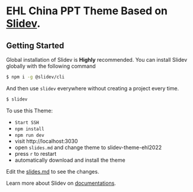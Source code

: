 # EHL China PPT Theme Based on [Slidev](https://sli.dev/).

## Getting Started
Global installation of Slidev is **Highly** recommended.
You can install Slidev globally with the following command
```bash
$ npm i -g @slidev/cli
```
And then use `slidev` everywhere without creating a project every time.
```bash
$ slidev
```


To use this Theme:
- `Start SSH`
- `npm install`
- `npm run dev`
- visit http://localhost:3030
- open `slides.md` and change theme to slidev-theme-ehl2022
- press `r` to restart
- automatically download and install the theme

Edit the [slides.md](./slides.md) to see the changes.

Learn more about Slidev on [documentations](https://sli.dev/).
